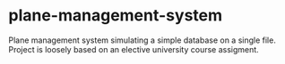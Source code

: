 # plane-management-system
Plane management system simulating a simple database on a single file. Project is loosely based on an elective university course assigment.
